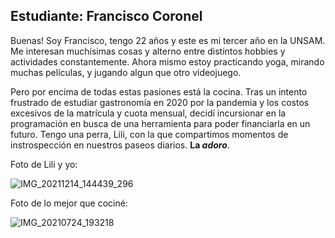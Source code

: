 ## Estudiante: Francisco Coronel

Buenas! Soy Francisco, tengo 22 años y este es mi tercer año en la UNSAM. Me interesan muchísimas cosas y alterno entre distintos hobbies y actividades constantemente. Ahora mismo estoy practicando yoga, mirando muchas películas, y jugando algun que otro videojuego.

Pero por encima de todas estas pasiones está la cocina. Tras un intento frustrado de estudiar gastronomía en 2020 por la pandemia y los costos excesivos de la matrícula y cuota mensual, decidí incursionar en la programación en busca de una herramienta para poder financiarla en un futuro. Tengo una perra, Lili, con la que compartimos momentos de instrospección en nuestros paseos diarios. **La _adoro_**.

Foto de Lili y yo:

![IMG_20211214_144439_296](https://github.com/algo1unsam/presentaciontp0-franncoronel/assets/81192168/18b5710d-f1b9-4346-9245-ab09f4ff41bb)

Foto de lo mejor que cociné:

![IMG_20210724_193218](https://github.com/algo1unsam/presentaciontp0-franncoronel/assets/81192168/770abc29-bddb-489a-a696-b9f5d362fe28)
